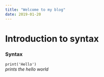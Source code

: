 ```yaml
---
title: "Welcome to my blog"
date: 2019-01-20
---
```


# Introduction to syntax<br >
### Syntax<br >
` print('Hello') ` <br >
*prints the hello world*

